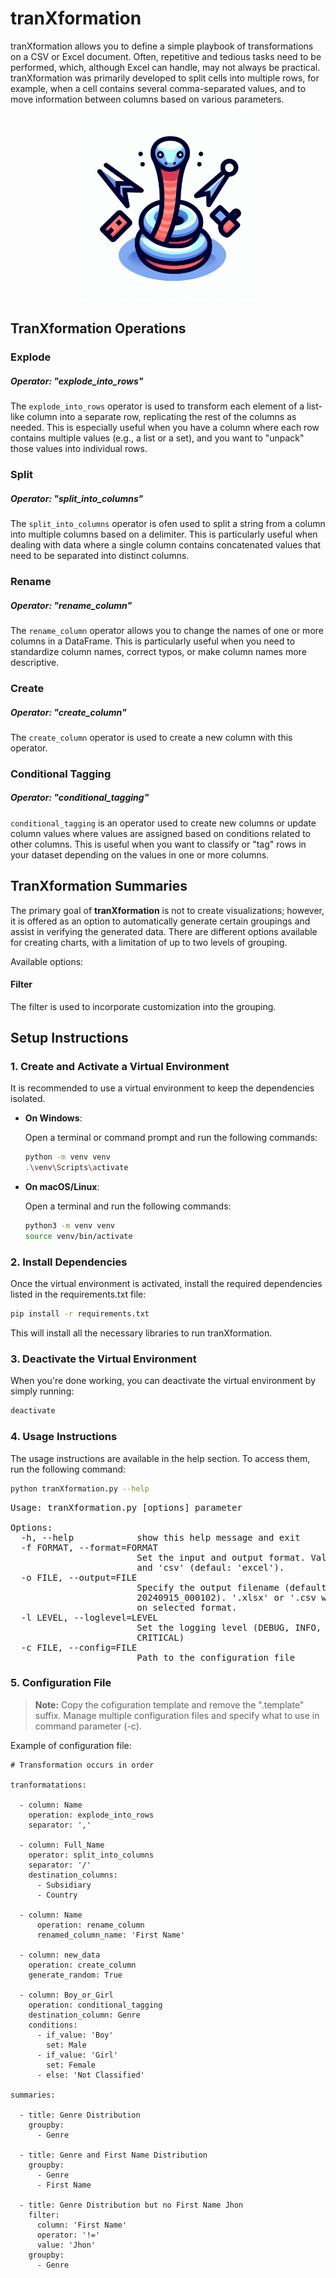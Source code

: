 # tranXformation

tranXformation allows you to define a simple playbook of transformations on a CSV or Excel document. Often, repetitive and tedious tasks need to be performed, which, although Excel can handle, may not always be practical. tranXformation was primarily developed to split cells into multiple rows, for example, when a cell contains several comma-separated values, and to move information between columns based on various parameters.

<p align="center">
  <img src="images/tranXformation-logo.jpeg" alt="tranXformation" width="300"/>
</p>

## TranXformation Operations

### Explode 

##### Operator: "explode_into_rows"

The `explode_into_rows` operator is used to transform each element of a list-like column into a separate row, replicating the rest of the columns as needed. This is especially useful when you have a column where each row contains multiple values (e.g., a list or a set), and you want to "unpack" those values into individual rows.

### Split

##### Operator: "split_into_columns"

The `split_into_columns` operator is ofen used to split a string from a column into multiple columns based on a delimiter. This is particularly useful when dealing with data where a single column contains concatenated values that need to be separated into distinct columns.

### Rename

##### Operator: "rename_column"

The `rename_column` operator allows you to change the names of one or more columns in a DataFrame. This is particularly useful when you need to standardize column names, correct typos, or make column names more descriptive.

### Create

##### Operator: "create_column"

The `create_column` operator is used to create a new column with this operator.

### Conditional Tagging

##### Operator: "conditional_tagging"

`conditional_tagging` is an operator used to create new columns or update column values where values are assigned based on conditions related to other columns. This is useful when you want to classify or "tag" rows in your dataset depending on the values in one or more columns.

## TranXformation Summaries

The primary goal of **tranXformation** is not to create visualizations; however, it is offered as an option to automatically generate certain groupings and assist in verifying the generated data. There are different options available for creating charts, with a limitation of up to two levels of grouping.

Available options:

#### Filter

The filter is used to incorporate customization into the grouping.

## Setup Instructions

### 1. Create and Activate a Virtual Environment

It is recommended to use a virtual environment to keep the dependencies isolated.

- **On Windows**:

  Open a terminal or command prompt and run the following commands:

  ```bash
  python -m venv venv
  .\venv\Scripts\activate
  ```

- **On macOS/Linux**:

    Open a terminal and run the following commands:

    ```bash
    python3 -m venv venv
    source venv/bin/activate
    ```

### 2. Install Dependencies

Once the virtual environment is activated, install the required dependencies listed in the requirements.txt file:

```bash
pip install -r requirements.txt
```

This will install all the necessary libraries to run tranXformation.

### 3. Deactivate the Virtual Environment

When you're done working, you can deactivate the virtual environment by simply running:

```bash
deactivate
```

### 4. Usage Instructions

The usage instructions are available in the help section. To access them, run the following command:

```bash
python tranXformation.py --help
```

<pre>
Usage: tranXformation.py [options] parameter

Options:
  -h, --help            show this help message and exit
  -f FORMAT, --format=FORMAT
                        Set the input and output format. Valid values: 'excel'
                        and 'csv' (defaul: 'excel').
  -o FILE, --output=FILE
                        Specify the output filename (default:
                        20240915_000102). '.xlsx' or '.csv will be added based
                        on selected format.
  -l LEVEL, --loglevel=LEVEL
                        Set the logging level (DEBUG, INFO, WARNING, ERROR,
                        CRITICAL)
  -c FILE, --config=FILE
                        Path to the configuration file
</pre>

### 5. Configuration File

> **Note:** Copy the cofiguration template and remove the ".template" suffix. Manage multiple configuration files and specify what to use in command parameter (-c).

Example of configuration file:

```
# Transformation occurs in order

tranformatations:

  - column: Name
    operation: explode_into_rows
    separator: ','

  - column: Full_Name
    operator: split_into_columns
    separator: '/'
    destination_columns:
      - Subsidiary
      - Country

  - column: Name
      operation: rename_column
      renamed_column_name: 'First Name'

  - column: new_data
    operation: create_column
    generate_random: True

  - column: Boy_or_Girl
    operation: conditional_tagging
    destination_column: Genre
    conditions:
      - if_value: 'Boy'
        set: Male
      - if_value: 'Girl'
        set: Female
      - else: 'Not Classified'

summaries:

  - title: Genre Distribution
    groupby:
      - Genre

  - title: Genre and First Name Distribution
    groupby:
      - Genre
      - First Name

  - title: Genre Distribution but no First Name Jhon
    filter: 
      column: 'First Name'
      operator: '!='
      value: 'Jhon'
    groupby:
      - Genre

```
